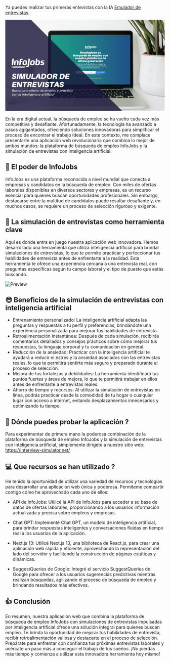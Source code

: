 Ya puedes realizar tus primeras entevistas con la IA [Emulador de entrevistas](https://interview-simulator.net/).

![Presentación](doc/presentation.png)

En la era digital actual, la búsqueda de empleo se ha vuelto cada vez más competitiva y desafiante. Afortunadamente, la tecnología ha avanzado a pasos agigantados, ofreciendo soluciones innovadoras para simplificar el proceso de encontrar el trabajo ideal. En este contexto, me complace presentarte una aplicación web revolucionaria que combina lo mejor de ambos mundos: la plataforma de búsqueda de empleo InfoJobs y la simulación de entrevistas con inteligencia artificial.

## 💪 El poder de InfoJobs

InfoJobs es una plataforma reconocida a nivel mundial que conecta a empresas y candidatos en la búsqueda de empleo. Con miles de ofertas laborales disponibles en diversos sectores y empresas, es un recurso esencial para quienes buscan oportunidades profesionales. Sin embargo, destacarse entre la multitud de candidatos puede resultar desafiante y, en muchos casos, se requiere un proceso de selección riguroso y exigente.

## 🤖 La simulación de entrevistas como herramienta clave

Aquí es donde entra en juego nuestra aplicación web innovadora. Hemos desarrollado una herramienta que utiliza inteligencia artificial para brindar simulaciones de entrevistas, lo que te permite practicar y perfeccionar tus habilidades de entrevista antes de enfrentarte a la realidad. Esta herramienta te ofrece una experiencia cercana a una entrevista real, con preguntas específicas según tu campo laboral y el tipo de puesto que estás buscando.

![Preview](doc/preview.gif)

## 😎 Beneficios de la simulación de entrevistas con inteligencia artificial

-   Entrenamiento personalizado: La inteligencia artificial adapta las preguntas y respuestas a tu perfil y preferencias, brindándote una experiencia personalizada para mejorar tus habilidades de entrevista.
-   Retroalimentación instantánea: Después de cada simulación, recibirás comentarios detallados y consejos prácticos sobre cómo mejorar tus respuestas, tu lenguaje corporal y tu comunicación en general.
-   Reducción de la ansiedad: Practicar con la inteligencia artificial te ayudará a reducir el estrés y la ansiedad asociados con las entrevistas reales, lo que te permitirá sentirte más seguro y preparado durante el proceso de selección.
-   Mejora de tus fortalezas y debilidades: La herramienta identificará tus puntos fuertes y áreas de mejora, lo que te permitirá trabajar en ellos antes de enfrentarte a entrevistas reales.
-   Ahorro de tiempo y recursos: Al utilizar la simulación de entrevistas en línea, podrás practicar desde la comodidad de tu hogar o cualquier lugar con acceso a internet, evitando desplazamientos innecesarios y optimizando tu tiempo.

## 🚀 Dónde puedes probar la aplicación ?

Para experimentar de primera mano la poderosa combinación de la plataforma de búsqueda de empleo InfoJobs y la simulación de entrevistas con inteligencia artificial, simplemente dirígete a nuestro sitio web: https://interview-simulator.net/

## 💻 Que recursos se han utilizado ?

He tenido la oportunidad de utilizar una variedad de recursos y tecnologías para desarrollar una aplicación web única y poderosa. Permíteme compartir contigo cómo he aprovechado cada uno de ellos:

-   API de InfoJobs: Utilicé la API de InfoJobs para acceder a su base de datos de ofertas laborales, proporcionando a los usuarios información actualizada y precisa sobre empleos y empresas.

-   Chat GPT: Implementé Chat GPT, un modelo de inteligencia artificial, para brindar respuestas inteligentes y conversaciones fluidas en tiempo real a los usuarios de la aplicación.

-   Next.js 13: Utilicé Next.js 13, una biblioteca de React.js, para crear una aplicación web rápida y eficiente, aprovechando la representación del lado del servidor y facilitando la construcción de páginas estáticas y dinámicas.

-   SuggestQueries de Google: Integré el servicio SuggestQueries de Google para ofrecer a los usuarios sugerencias predictivas mientras realizan búsquedas, agilizando el proceso de búsqueda de empleo y brindando resultados más efectivos.

## 👍 Conclusión

En resumen, nuestra aplicación web que combina la plataforma de búsqueda de empleo InfoJobs con simulaciones de entrevistas impulsadas por inteligencia artificial ofrece una solución integral para quienes buscan empleo. Te brinda la oportunidad de mejorar tus habilidades de entrevista, recibir retroalimentación valiosa y destacarte en el proceso de selección. Prepárate para enfrentar con confianza tus próximas entrevistas laborales y acércate un paso más a conseguir el trabajo de tus sueños. ¡No pierdas más tiempo y comienza a utilizar esta innovadora herramienta hoy mismo!
